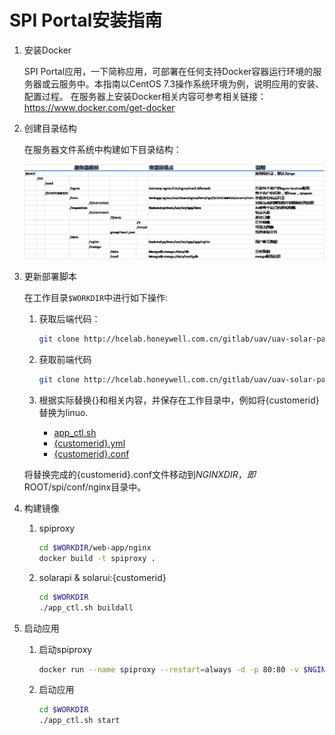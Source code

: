# SPI Portal安装指南

1. 安装Docker

    SPI Portal应用，一下简称应用，可部署在任何支持Docker容器运行环境的服务器或云服务中。本指南以CentOS 7.3操作系统环境为例，说明应用的安装、配置过程。
    在服务器上安装Docker相关内容可参考相关链接：https://www.docker.com/get-docker

2. 创建目录结构

    在服务器文件系统中构建如下目录结构：

    ![gimp](doc/img/hierachy.png)

3. 更新部署脚本
    
    在工作目录`$WORKDIR`中进行如下操作:

    1. 获取后端代码：
    
        ```bash
        git clone http://hcelab.honeywell.com.cn/gitlab/uav/uav-solar-panel.git
        ```
    2. 获取前端代码
   
        ```bash
        git clone http://hcelab.honeywell.com.cn/gitlab/uav/uav-solar-panel.git
        ```
    3. 根据实际替换{}和相关内容，并保存在工作目录中，例如将{customerid}替换为linuo.
        * <a href="/deploy/app_ctl.sh">app_ctl.sh</a>
        * <a href="/deploy/{customerid}.yml">{customerid}.yml</a>
        * <a href="/deploy/{customerid}.conf">{customerid}.conf</a>
   
    将替换完成的{customerid}.conf文件移动到$NGINXDIR，即$ROOT/spi/conf/nginx目录中。

4. 构建镜像
    1. spiproxy
    
        ```bash
        cd $WORKDIR/web-app/nginx
        docker build -t spiproxy .
        ```
    2. solarapi & solarui:{customerid}
    
        ```bash
        cd $WORKDIR
        ./app_ctl.sh buildall
        ```

5. 启动应用

    1. 启动spiproxy
    
        ```bash
        docker run --name spiproxy --restart=always -d -p 80:80 -v $NGINXDIR:/etc/nginx/conf.d/brands spiproxy
        ```
    2. 启动应用
    
        ```bash
        cd $WORKDIR
        ./app_ctl.sh start
        ```